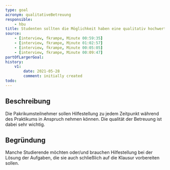 ```yaml
---
type: goal
acronym: qualitativeBetreuung
responsible: 
    - hbu
title: Studenten sollten die Möglichkeit haben eine qualitativ hochwertigen Betreuung während des Praktikums in Anspruch zu nehmen
source: 
    - [interview, fkrampe, Minute 00:59:35]
    - [interview, fkrampe, Minute 01:02:57]
    - [interview, fkrampe, Minute 00:05:05]
    - [interview, fkrampe, Minute 00:09:47]
partOfLargerGoal:
history:
    v1:
        date: 2021-05-28
        comment: initially created
todo: 
---
```


## Beschreibung

Die Pakrikumsteilnehmer sollen Hilfestellung zu jedem Zeitpunkt während des Praktikums in Anspruch nehmen können. Die qualität der Betreuung
ist dabei sehr wichtig.

## Begründung

Manche Studierende möchten oder/und brauchen Hilfestellung bei der Lösung der Aufgaben, die sie auch schließlich auf die Klausur
vorbereiten sollen.
